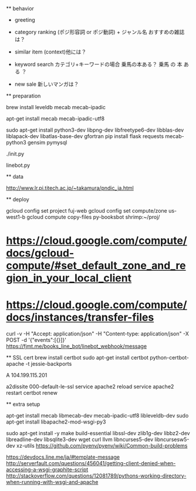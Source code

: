 
** behavior

- greeting

- category ranking
(ポジ形容詞 or ポジ動詞) + ジャンル名
おすすめの雑誌は？

- similar item
(context)他には？

- keyword search
カテゴリ+キーワードの場合
乗馬の本ある？
  乗馬 の 本 ある ？

- new sale
新しいマンガは？

** preparation

brew install leveldb mecab mecab-ipadic

apt-get install mecab mecab-ipadic-utf8

sudo apt-get install python3-dev libpng-dev libfreetype6-dev libblas-dev liblapack-dev libatlas-base-dev gfortran
pip install flask requests mecab-python3 gensim pymysql

./init.py

linebot.py

** data

http://www.lr.pi.titech.ac.jp/~takamura/pndic_ja.html


** deploy

gcloud config set project fuj-web
gcloud config set compute/zone us-west1-b
gcloud compute copy-files py-booksbot shrimp:~/proj/
# https://cloud.google.com/compute/docs/gcloud-compute/#set_default_zone_and_region_in_your_local_client
# https://cloud.google.com/compute/docs/instances/transfer-files


curl -v -H "Accept: application/json" -H "Content-type: application/json" -X POST -d '{"events":[{}]}' https://fjmt.me/books_line_bot/linebot_webhook/message

** SSL cert
brew install certbot
sudo apt-get install certbot python-certbot-apache -t jessie-backports

A 104.199.115.201

a2dissite 000-default-le-ssl
service apache2 reload
service apache2 restart
certbot renew



** extra setup

apt-get install mecab libmecab-dev mecab-ipadic-utf8 libleveldb-dev
sudo apt-get install libapache2-mod-wsgi-py3

sudo apt-get install -y make build-essential libssl-dev zlib1g-dev libbz2-dev \
libreadline-dev libsqlite3-dev wget curl llvm libncurses5-dev libncursesw5-dev xz-utils
https://github.com/pyenv/pyenv/wiki/Common-build-problems

https://devdocs.line.me/ja/#template-message
http://serverfault.com/questions/456041/getting-client-denied-when-accessing-a-wsgi-graphite-script
http://stackoverflow.com/questions/12081789/pythons-working-directory-when-running-with-wsgi-and-apache